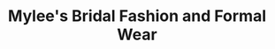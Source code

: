 ---
title: "Mylee's Bridal Fashion and Formal Wear"
url: /calgary/mylees-bridal-fashion-and-formal-wear/
shop: clothes
---